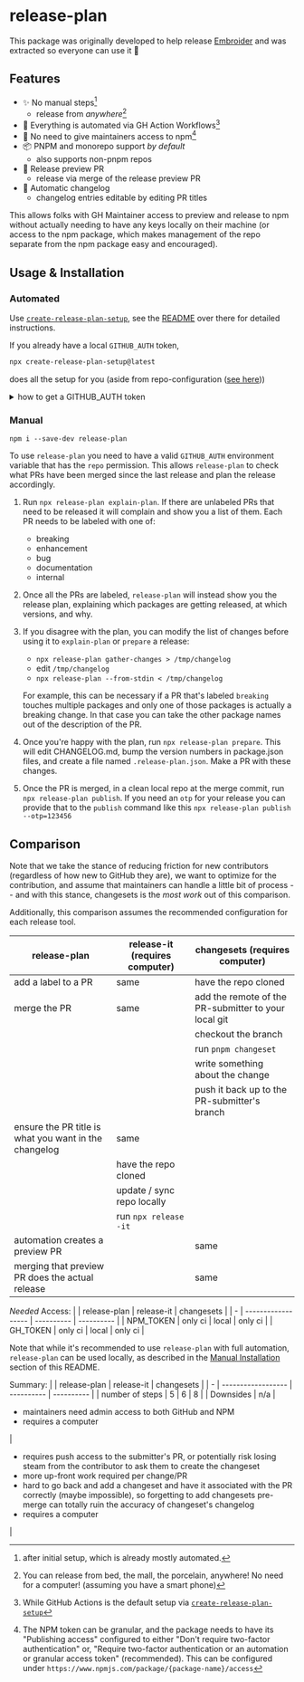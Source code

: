 # release-plan

This package was originally developed to help release [Embroider](https://github.com/embroider-build/embroider) and was extracted so everyone can use it 🎉

## Features

- ✨ No manual steps[^after-initial-setup]
  - release from _anywhere_[^release-anywhere]
- 🤖 Everything is automated via GH Action Workflows[^gh-by-default]
- 🔐 No need to give maintainers access to npm[^npm-config]
- 📦 PNPM and monorepo support _by default_
  - also supports non-pnpm repos
- 🚀 Release preview PR 
  - release via merge of the release preview PR
- 📝 Automatic changelog
  - changelog entries editable by editing PR titles

This allows folks with GH Maintainer access to preview and release to npm without actually needing to have any keys locally on their machine (or access to the npm package, which makes management of the repo separate from the npm package easy and encouraged).

[^gh-by-default]: While GitHub Actions is the default setup via [`create-release-plan-setup`][gh-create]
[^after-initial-setup]: after initial setup, which is already mostly automated.
[^npm-config]: The NPM token can be granular, and the package needs to have its "Publishing access" configured to either "Don't require two-factor authentication" or, "Require two-factor authentication or an automation or granular access token" (recommended). This can be configured under `https://www.npmjs.com/package/{package-name}/access`
[^release-anywhere]: You can release from bed, the mall, the porcelain, anywhere! No need for a computer! (assuming you have a smart phone)

[gh-create]: https://github.com/mansona/create-release-plan-setup


## Usage & Installation

### Automated

Use [`create-release-plan-setup`][gh-create], see the [README][gh-create] over there for detailed instructions.

If you already have a local `GITHUB_AUTH` token, 
```bash
npx create-release-plan-setup@latest 
```
does all the setup for you (aside from repo-configuration ([see here][gh-create]))

<details><summary>how to get a GITHUB_AUTH token</summary>

You can create a [GitHub personal access token here](https://github.com/settings/tokens/new?scopes=repo&description=GITHUB_AUTH+env+variable)

Or, if you use the [`gh` CLI](https://cli.github.com/), you can temporarily expose a token to your local terminal shell via:
```bash
export GITHUB_AUTH=$(gh auth token);
```

</details>

### Manual

```
npm i --save-dev release-plan
```

To use `release-plan` you need to have a valid `GITHUB_AUTH` environment variable that has the `repo` permission. This allows `release-plan` to check what PRs have been merged since the last release and plan the release accordingly. 

1. Run `npx release-plan explain-plan`. If there are unlabeled PRs that need to be released it will complain and show you a list of them. Each PR needs to be labeled with one of: 
    - breaking
    - enhancement
    - bug
    - documentation
    - internal

2. Once all the PRs are labeled, `release-plan` will instead show you the release plan, explaining which packages are getting released, at which versions, and why.

3. If you disagree with the plan, you can modify the list of changes before using it to `explain-plan` or `prepare` a release:

    - `npx release-plan gather-changes > /tmp/changelog`
    - edit `/tmp/changelog`
    - `npx release-plan --from-stdin < /tmp/changelog`

    For example, this can be necessary if a PR that's labeled `breaking` touches multiple packages and only one of those packages is actually a breaking change. In that case you can take the other package names out of the description of the PR.

4. Once you're happy with the plan, run `npx release-plan prepare`. This will edit CHANGELOG.md, bump the version numbers in package.json files, and create a file named `.release-plan.json`. Make a PR with these changes.

5. Once the PR is merged, in a clean local repo at the merge commit, run `npx release-plan publish`. If you need an `otp` for your release you can provide that to the `publish` command like this `npx release-plan publish --otp=123456`

    

## Comparison

Note that we take the stance of reducing friction for new contributors (regardless of how new to GitHub they are), we want to optimize for the contribution, and assume that maintainers can handle a little bit of process -- and with this stance, changesets is the _most work_ out of this comparison.

Additionally, this comparison assumes the recommended configuration for each release tool. 


| release-plan        | release-it (requires computer) | changesets (requires computer) |
| ------------------  | ------------------------------ | ------------------------------ |
| add a label to a PR | same                           | have the repo cloned
| merge the PR        | same                           | add the remote of the PR-submitter to your local git
|                     |                                | checkout the branch
|                     |                                | run `pnpm changeset`
|                     |                                | write something about the change
|                     |                                | push it back up to the PR-submitter's branch
| ensure the PR title is what you want in the changelog | same | 
|                     | have the repo cloned | 
|                     | update / sync repo locally |
|                     | run `npx release -it`     |
| automation creates a preview PR |  | same
| merging that preview PR does the actual release | | same



_Needed_ Access:
|   | release-plan        | release-it | changesets |
| - | ------------------  | ---------- | ---------- |
| NPM_TOKEN | only ci     | local      | only ci    |
| GH_TOKEN | only ci      | local      | only ci    |

Note that while it's recommended to use `release-plan` with full automation, `release-plan` can be used locally, as described in the [Manual Installation](#manual) section of this README.

Summary:
|   | release-plan        | release-it | changesets |
| - | ------------------  | ---------- | ---------- |
| number of steps | 5     | 6          | 8          |
| Downsides | n/a      | <ul><li>maintainers need admin access to both GitHub and NPM</li><li>requires a computer</li></ul>      |  <ul><li>requires push access to the submitter's PR, or potentially risk losing steam from the contributor to ask them to create the changeset</li><li>more up-front work required per change/PR</li><li>hard to go back and add a changeset and have it associated with the PR correctly (maybe impossible), so forgetting to add changesets pre-merge can totally ruin the accuracy of changeset's changelog</li><li>requires a computer</li></ul> |

